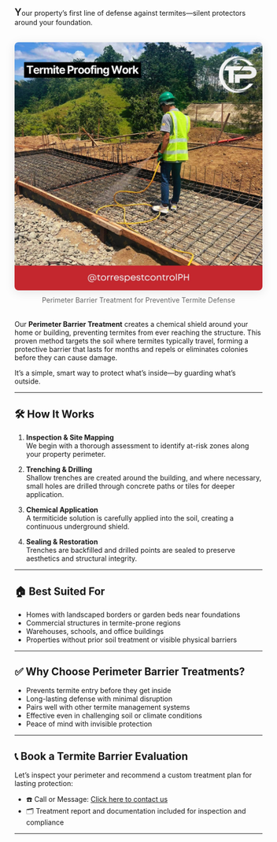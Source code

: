 <span style="font-size:1.25rem; font-weight:600">Y</span>our property’s first line of defense against termites—silent protectors around your foundation.

<figure style="margin: 2rem auto; text-align: center;">
  <img src="/images/services/perimeter-barrier-treatments.jpg" alt="Perimeter Barrier Treatment Banner" style="max-width: 100%; border-radius: 0.5rem; box-shadow: 0 4px 20px rgba(0,0,0,0.1);" />
  <figcaption style="margin-top: 0.5rem; font-size: 0.875rem; color: #666;">
    Perimeter Barrier Treatment for Preventive Termite Defense
  </figcaption>
</figure>


Our **Perimeter Barrier Treatment** creates a chemical shield around your home or building, preventing termites from ever reaching the structure. This proven method targets the soil where termites typically travel, forming a protective barrier that lasts for months and repels or eliminates colonies before they can cause damage.

It’s a simple, smart way to protect what’s inside—by guarding what’s outside.

---

## 🛠️ How It Works

1. **Inspection & Site Mapping**  
   We begin with a thorough assessment to identify at-risk zones along your property perimeter.

2. **Trenching & Drilling**  
   Shallow trenches are created around the building, and where necessary, small holes are drilled through concrete paths or tiles for deeper application.

3. **Chemical Application**  
   A termiticide solution is carefully applied into the soil, creating a continuous underground shield.

4. **Sealing & Restoration**  
   Trenches are backfilled and drilled points are sealed to preserve aesthetics and structural integrity.

---

## 🏠 Best Suited For

- Homes with landscaped borders or garden beds near foundations  
- Commercial structures in termite-prone regions  
- Warehouses, schools, and office buildings  
- Properties without prior soil treatment or visible physical barriers  

---

## ✅ Why Choose Perimeter Barrier Treatments?

- Prevents termite entry before they get inside  
- Long-lasting defense with minimal disruption  
- Pairs well with other termite management systems  
- Effective even in challenging soil or climate conditions  
- Peace of mind with invisible protection  

---

## 📞 Book a Termite Barrier Evaluation

Let’s inspect your perimeter and recommend a custom treatment plan for lasting protection:

- ☎️ Call or Message: [Click here to contact us](/#contact)  
- 🗂️ Treatment report and documentation included for inspection and compliance  

---
